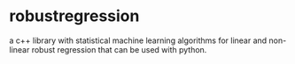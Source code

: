 # robustregression
a c++ library with statistical machine learning algorithms for linear and non-linear robust regression that can be used with python.
